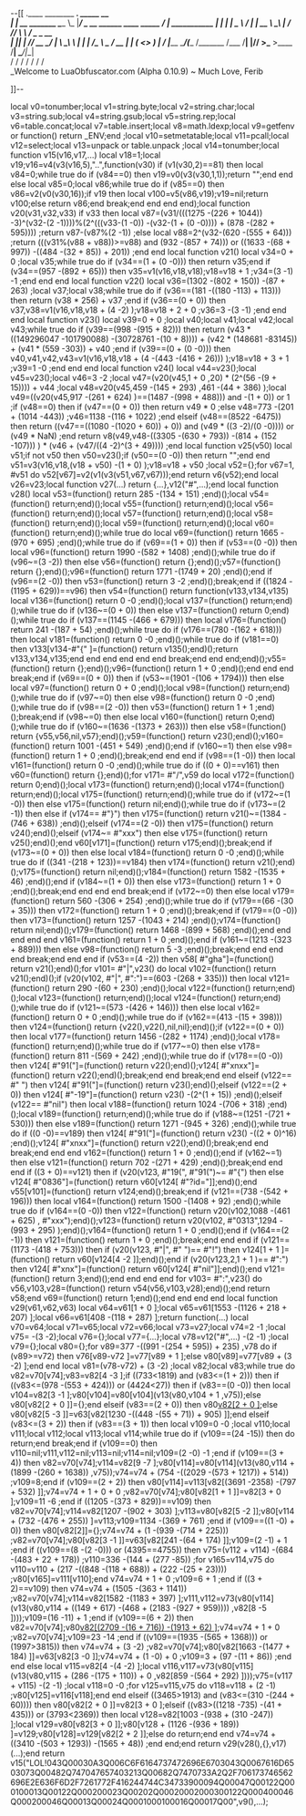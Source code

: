 --[[
 .____                  ________ ___.    _____                           __                
 |    |    __ _______   \_____  \\_ |___/ ____\_ __  ______ ____ _____ _/  |_  ___________ 
 |    |   |  |  \__  \   /   |   \| __ \   __\  |  \/  ___// ___\\__  \\   __\/  _ \_  __ \
 |    |___|  |  // __ \_/    |    \ \_\ \  | |  |  /\___ \\  \___ / __ \|  | (  <_> )  | \/
 |_______ \____/(____  /\_______  /___  /__| |____//____  >\___  >____  /__|  \____/|__|   
         \/          \/         \/    \/                \/     \/     \/                   
          \_Welcome to LuaObfuscator.com   (Alpha 0.10.9) ~  Much Love, Ferib 

]]--

local v0=tonumber;local v1=string.byte;local v2=string.char;local v3=string.sub;local v4=string.gsub;local v5=string.rep;local v6=table.concat;local v7=table.insert;local v8=math.ldexp;local v9=getfenv or function() return _ENV;end ;local v10=setmetatable;local v11=pcall;local v12=select;local v13=unpack or table.unpack ;local v14=tonumber;local function v15(v16,v17,...) local v18=1;local v19;v16=v4(v3(v16,5),"..",function(v30) if (v1(v30,2)==81) then local v84=0;while true do if (v84==0) then v19=v0(v3(v30,1,1));return "";end end else local v85=0;local v86;while true do if (v85==0) then v86=v2(v0(v30,16));if v19 then local v100=v5(v86,v19);v19=nil;return v100;else return v86;end break;end end end end);local function v20(v31,v32,v33) if v33 then local v87=(v31/(((1275 -(226 + 1044)) -3)^(v32-(2 -1))))%(2^(((v33-(1 -0)) -(v32-(1 + (0 -0)))) + (878 -(282 + 595)))) ;return v87-(v87%(2 -1)) ;else local v88=2^(v32-(620 -(555 + 64))) ;return (((v31%(v88 + v88))>=v88) and (932 -(857 + 74))) or ((1633 -(68 + 997)) -((484 -(32 + 85)) + 201)) ;end end local function v21() local v34=0 + 0 ;local v35;while true do if (v34==(1 + (0 -0))) then return v35;end if (v34==(957 -(892 + 65))) then v35=v1(v16,v18,v18);v18=v18 + 1 ;v34=(3 -1) -1 ;end end end local function v22() local v36=(1302 -(802 + 150)) -(87 + 263) ;local v37;local v38;while true do if (v36==(181 -((180 -113) + 113))) then return (v38 * 256) + v37 ;end if (v36==(0 + 0)) then v37,v38=v1(v16,v18,v18 + (4 -2) );v18=v18 + 2 + 0 ;v36=3 -(3 -1) ;end end end local function v23() local v39=0 + 0 ;local v40;local v41;local v42;local v43;while true do if (v39==(998 -(915 + 82))) then return (v43 * ((149296047 -101790088) -(30728761 -(10 + 8)))) + (v42 * (148681 -83145)) + (v41 * (559 -303)) + v40 ;end if (v39==(0 + (0 -0))) then v40,v41,v42,v43=v1(v16,v18,v18 + (4 -(443 -(416 + 26))) );v18=v18 + 3 + 1 ;v39=1 -0 ;end end end local function v24() local v44=v23();local v45=v23();local v46=3 -2 ;local v47=(v20(v45,1 + 0 ,20) * (2^(56 -(9 + 15)))) + v44 ;local v48=v20(v45,459 -(145 + 293) ,461 -(44 + 386) );local v49=((v20(v45,917 -(261 + 624) )==(1487 -(998 + 488))) and  -(1 + 0)) or 1 ;if (v48==0) then if (v47==(0 + 0)) then return v49 * 0 ;else v48=773 -(201 + (1014 -443)) ;v46=1138 -(116 + 1022) ;end elseif (v48==(8522 -6475)) then return ((v47==((1080 -(1020 + 60)) + 0)) and (v49 * ((3 -2)/(0 -0)))) or (v49 * NaN) ;end return v8(v49,v48-((3305 -(630 + 793)) -(814 + (152 -107))) ) * (v46 + (v47/((4 -2)^(3 + 49)))) ;end local function v25(v50) local v51;if  not v50 then v50=v23();if (v50==(0 -0)) then return "";end end v51=v3(v16,v18,(v18 + v50) -(1 + 0) );v18=v18 + v50 ;local v52={};for v67=1, #v51 do v52[v67]=v2(v1(v3(v51,v67,v67)));end return v6(v52);end local v26=v23;local function v27(...) return {...},v12("#",...);end local function v28() local v53=(function() return 285 -(134 + 151) ;end)();local v54=(function() return;end)();local v55=(function() return;end)();local v56=(function() return;end)();local v57=(function() return;end)();local v58=(function() return;end)();local v59=(function() return;end)();local v60=(function() return;end)();while true do local v69=(function() return 1665 -(970 + 695) ;end)();while true do if (v69==(1 + 0)) then if (v53==(0 -0)) then local v96=(function() return 1990 -(582 + 1408) ;end)();while true do if (v96~=(3 -2)) then else v56=(function() return {};end)();v57=(function() return {};end)();v96=(function() return 1771 -(1749 + 20) ;end)();end if (v96==(2 -0)) then v53=(function() return 3 -2 ;end)();break;end if ((1824 -(1195 + 629))==v96) then v54=(function() return function(v133,v134,v135) local v136=(function() return 0 -0 ;end)();local v137=(function() return;end)();while true do if (v136~=(0 + 0)) then else v137=(function() return 0;end)();while true do if (v137==(1145 -(466 + 679))) then local v176=(function() return 241 -(187 + 54) ;end)();while true do if (v176==(780 -(162 + 618))) then local v181=(function() return 0 -0 ;end)();while true do if (v181==0) then v133[v134-#"{" ]=(function() return v135();end)();return v133,v134,v135;end end end end end end break;end end end;end)();v55=(function() return {};end)();v96=(function() return 1 + 0 ;end)();end end end break;end if (v69==(0 + 0)) then if (v53~=(1901 -(106 + 1794))) then else local v97=(function() return 0 + 0 ;end)();local v98=(function() return;end)();while true do if (v97~=0) then else v98=(function() return 0 -0 ;end)();while true do if (v98==(2 -0)) then v53=(function() return 1 + 1 ;end)();break;end if (v98~=0) then else local v160=(function() return 0;end)();while true do if (v160~=(1636 -(1373 + 263))) then else v58=(function() return {v55,v56,nil,v57};end)();v59=(function() return v23();end)();v160=(function() return 1001 -(451 + 549) ;end)();end if (v160~=1) then else v98=(function() return 1 + 0 ;end)();break;end end end if (v98==(1 -0)) then local v161=(function() return 0 -0 ;end)();while true do if ((0 + 0)==v161) then v60=(function() return {};end)();for v171= #"/",v59 do local v172=(function() return 0;end)();local v173=(function() return;end)();local v174=(function() return;end)();local v175=(function() return;end)();while true do if (v172~=(1 -0)) then else v175=(function() return nil;end)();while true do if (v173~=(2 -1)) then else if (v174== #"}") then v175=(function() return v21()~=(1384 -(746 + 638)) ;end)();elseif (v174==(2 -0)) then v175=(function() return v24();end)();elseif (v174~= #"xxx") then else v175=(function() return v25();end)();end v60[v171]=(function() return v175;end)();break;end if (v173~=(0 + 0)) then else local v184=(function() return 0 -0 ;end)();while true do if ((341 -(218 + 123))==v184) then v174=(function() return v21();end)();v175=(function() return nil;end)();v184=(function() return 1582 -(1535 + 46) ;end)();end if (v184~=(1 + 0)) then else v173=(function() return 1 + 0 ;end)();break;end end end end break;end if (v172~=0) then else local v179=(function() return 560 -(306 + 254) ;end)();while true do if (v179==(66 -(30 + 35))) then v172=(function() return 1 + 0 ;end)();break;end if (v179==(0 -0)) then v173=(function() return 1257 -(1043 + 214) ;end)();v174=(function() return nil;end)();v179=(function() return 1468 -(899 + 568) ;end)();end end end end end v161=(function() return 1 + 0 ;end)();end if (v161~=(1213 -(323 + 889))) then else v98=(function() return 5 -3 ;end)();break;end end end end break;end end end if (v53==(4 -2)) then v58[ #"gha"]=(function() return v21();end)();for v101= #"|",v23() do local v102=(function() return v21();end)();if (v20(v102, #"|", #":")==(603 -(268 + 335))) then local v121=(function() return 290 -(60 + 230) ;end)();local v122=(function() return;end)();local v123=(function() return;end)();local v124=(function() return;end)();while true do if (v121~=(573 -(426 + 146))) then else local v162=(function() return 0 + 0 ;end)();while true do if (v162==(413 -(15 + 398))) then v124=(function() return {v22(),v22(),nil,nil};end)();if (v122==(0 + 0)) then local v177=(function() return 1456 -(282 + 1174) ;end)();local v178=(function() return;end)();while true do if (v177~=0) then else v178=(function() return 811 -(569 + 242) ;end)();while true do if (v178==(0 -0)) then v124[ #"91("]=(function() return v22();end)();v124[ #"xnxx"]=(function() return v22();end)();break;end end break;end end elseif (v122== #" ") then v124[ #"91("]=(function() return v23();end)();elseif (v122==(2 + 0)) then v124[ #"-19"]=(function() return v23() -(2^(1 + 15)) ;end)();elseif (v122== #"nil") then local v188=(function() return 1024 -(706 + 318) ;end)();local v189=(function() return;end)();while true do if (v188~=(1251 -(721 + 530))) then else v189=(function() return 1271 -(945 + 326) ;end)();while true do if ((0 -0)==v189) then v124[ #"91("]=(function() return v23() -((2 + 0)^16) ;end)();v124[ #"xnxx"]=(function() return v22();end)();break;end end break;end end end v162=(function() return 1 + 0 ;end)();end if (v162~=1) then else v121=(function() return 702 -(271 + 429) ;end)();break;end end end if ((3 + 0)==v121) then if (v20(v123, #"19(", #"91(")~= #"{") then else v124[ #"0836"]=(function() return v60[v124[ #"?id="]];end)();end v55[v101]=(function() return v124;end)();break;end if (v121==(738 -(542 + 196))) then local v164=(function() return 1500 -(1408 + 92) ;end)();while true do if (v164==(0 -0)) then v122=(function() return v20(v102,1088 -(461 + 625) , #"xxx");end)();v123=(function() return v20(v102, #"0313",1294 -(993 + 295) );end)();v164=(function() return 1 + 0 ;end)();end if (v164==(2 -1)) then v121=(function() return 1 + 0 ;end)();break;end end end if (v121==(1173 -(418 + 753))) then if (v20(v123, #"|", #" ")== #"!") then v124[1 + 1 ]=(function() return v60[v124[4 -2 ]];end)();end if (v20(v123,2,1 + 1 )== #":") then v124[ #"xnx"]=(function() return v60[v124[ #"nil"]];end)();end v121=(function() return 3;end)();end end end end for v103= #":",v23() do v56,v103,v28=(function() return v54(v56,v103,v28);end)();end return v58;end v69=(function() return 1;end)();end end end end local function v29(v61,v62,v63) local v64=v61[1 + 0 ];local v65=v61[1553 -(1126 + 218 + 207) ];local v66=v61[408 -(118 + 287) ];return function(...) local v70=v64;local v71=v65;local v72=v66;local v73=v27;local v74=2 -1 ;local v75= -(3 -2);local v76={};local v77={...};local v78=v12("#",...) -(2 -1) ;local v79={};local v80={};for v89=377 -((991 -(254 + 595)) + 235) ,v78 do if (v89>=v72) then v76[v89-v72 ]=v77[v89 + 1 ];else v80[v89]=v77[v89 + (3 -2) ];end end local v81=(v78-v72) + (3 -2) ;local v82;local v83;while true do v82=v70[v74];v83=v82[4 -3 ];if ((733<1819) and (v83<=(1 + 2))) then if ((v83<=(978 -(553 + 424))) or (4424<27)) then if (v83==(0 -0)) then local v104=v82[3 -1 ];v80[v104]=v80[v104](v13(v80,v104 + 1 ,v75));else v80[v82[2 + 0 ]]={};end elseif (v83==(2 + 0)) then v80[v82[2 + 0 ]]();else v80[v82[5 -3 ]]=v63[v82[1230 -((448 -(55 + 71)) + 905) ]];end elseif (v83<=(3 + 2)) then if (v83==(3 + 1)) then local v109=0 -0 ;local v110;local v111;local v112;local v113;local v114;while true do if (v109==(24 -15)) then do return;end break;end if (v109==0) then v110=nil;v111,v112=nil;v113=nil;v114=nil;v109=(2 -0) -1 ;end if (v109==(3 + 4)) then v82=v70[v74];v114=v82[9 -7 ];v80[v114]=v80[v114](v13(v80,v114 + (1899 -(260 + 1638)) ,v75));v74=v74 + (754 -((2029 -(573 + 1217)) + 514)) ;v109=8;end if (v109==(2 + 2)) then v80[v114]=v113[v82[(3691 -2358) -(797 + 532) ]];v74=v74 + 1 + 0 + 0 ;v82=v70[v74];v80[v82[1 + 1 ]]=v82[3 + 0 ];v109=11 -6 ;end if ((1205 -(373 + 829))==v109) then v82=v70[v74];v114=v82[1207 -(902 + 303) ];v113=v80[v82[5 -2 ]];v80[v114 + (732 -(476 + 255)) ]=v113;v109=1134 -(369 + 761) ;end if (v109==((1 -0) + 0)) then v80[v82[2]]={};v74=v74 + (1 -(939 -(714 + 225))) ;v82=v70[v74];v80[v82[3 -1 ]]=v63[v82[241 -(64 + 174) ]];v109=(2 -1) + 1 ;end if ((v109==(8 -(2 -0))) or (4395==4755)) then v75=(v112 + v114) -(684 -(483 + 22 + 178)) ;v110=336 -(144 + (277 -85)) ;for v165=v114,v75 do v110=v110 + (217 -((848 -(118 + 688)) + (222 -(25 + 23)))) ;v80[v165]=v111[v110];end v74=v74 + 1 + 0 ;v109=6 + 1 ;end if ((3 + 2)==v109) then v74=v74 + (1505 -(363 + 1141)) ;v82=v70[v74];v114=v82[1582 -(1183 + 397) ];v111,v112=v73(v80[v114](v13(v80,v114 + ((149 + 617) -(468 + (2183 -(927 + 959)))) ,v82[8 -5 ])));v109=(16 -11) + 1 ;end if (v109==(6 + 2)) then v82=v70[v74];v80[v82[(2709 -(16 + 716)) -(1913 + 62) ]]();v74=v74 + 1 + 0 ;v82=v70[v74];v109=23 -14 ;end if ((v109==(1935 -(565 + 1368))) or (1997>3815)) then v74=v74 + (3 -2) ;v82=v70[v74];v80[v82[1663 -(1477 + 184) ]]=v63[v82[3 -0 ]];v74=v74 + (1 -0) + 0 ;v109=3 + (97 -(11 + 86)) ;end end else local v115=v82[4 -(4 -2) ];local v116,v117=v73(v80[v115](v13(v80,v115 + (286 -(175 + 110)) + 0 ,v82[859 -(564 + 292) ])));v75=(v117 + v115) -(2 -1) ;local v118=0 -0 ;for v125=v115,v75 do v118=v118 + (2 -1) ;v80[v125]=v116[v118];end end elseif ((3465>1913) and (v83<=(310 -(244 + 60)))) then v80[v82[2 + 0 ]]=v82[3 + 0 ];elseif ((v83>((1218 -735) -(41 + 435))) or (3793<2369)) then local v128=v82[1003 -(938 + (310 -247)) ];local v129=v80[v82[3 + 0 ]];v80[v128 + (1126 -(936 + 189)) ]=v129;v80[v128]=v129[v82[2 + 2 ]];else do return;end end v74=v74 + ((3410 -(503 + 1293)) -(1565 + 48)) ;end end;end return v29(v28(),{},v17)(...);end return v15("LOL!043Q00030A3Q006C6F6164737472696E6703043Q0067616D6503073Q00482Q747047657403213Q00682Q7470733A2Q2F706173746562696E2E636F6D2F7261772F416244744C34733900094Q00047Q00122Q000100013Q00122Q000200023Q00202Q00020002000300122Q000400046Q000200046Q00013Q00024Q0001000100016Q00017Q00",v9(),...);
